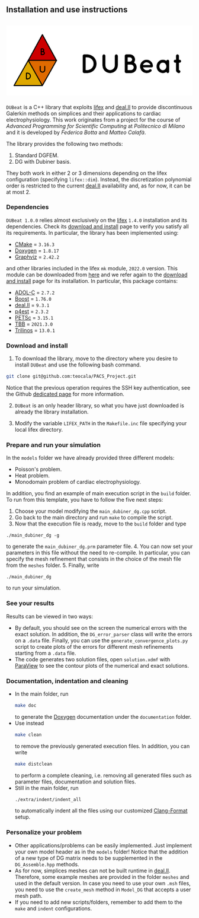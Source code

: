 Installation and use instructions
-----------------------------------------------------------------
![](./extra/images/title_image.png)
-----------------------------------------------------------------

`DUBeat` is a C++ library that exploits [lifex][] and [deal.II][] to provide discontinuous Galerkin methods on simplices and their applications to cardiac electrophysiology.
This work originates from a project for the course of *Advanced Programming for Scientific Computing* at *Politecnico di Milano* and it is developed by *Federica Botta* and *Matteo Calafà*.

The library provides the following two methods:
1. Standard DGFEM.
2. DG with Dubiner basis.

They both work in either 2 or 3 dimensions depending on the lifex configuration (specifying `lifex::dim`). Instead, the discretization polynomial order is restricted to the current [deal.II][] availability and, as for now, it can be at most 2.



### Dependencies
`DUBeat 1.0.0` relies almost exclusively on the [lifex][] `1.4.0` installation and its dependencies. Check its [download and install][] page to verify you satisfy all its requirements.
In particular, the library has been implemented using:
- [CMake][] = `3.16.3`
- [Doxygen][] = `1.8.17`
- [Graphviz][] = `2.42.2`

and other libraries included in the lifex `mk` module, `2022.0` version. This module can be downloaded from [here][] and we refer again to the [download and install][] page for its installation. In particular, this package contains:
- [ADOL-C][] = `2.7.2`
- [Boost][] = `1.76.0`
- [deal.II][] = `9.3.1`
- [p4est][] = `2.3.2`
- [PETSc][] = `3.15.1`
- [TBB][] = `2021.3.0`
- [Trilinos][] = `13.0.1`



### Download and install
1. To download the library, move to the directory where you desire to install `DUBeat` and use the following bash command.
  ```bash
  git clone git@github.com:teocala/PACS_Project.git
  ```
  Notice that the previous operation requires the SSH key authentication, see the Github [dedicated page][] for more information.

2. `DUBeat` is an only header library, so what you have just downloaded is already the library installation.

3. Modify the variable `LIFEX_PATH` in the `Makefile.inc` file specifying your local lifex directory.



### Prepare and run your simulation
In the `models` folder we have already provided three different models:
  - Poisson's problem.
  - Heat problem.
  - Monodomain problem of cardiac electrophysiology.

In addition, you find an example of main execution script in the `build` folder.  
To run from this template, you have to follow the five next steps:

1. Choose your model modifying the `main_dubiner_dg.cpp` script.
2. Go back to the main directory and run `make` to compile the script.
3. Now that the execution file is ready, move to the `build` folder and type
  ~~~~
  ./main_dubiner_dg -g
  ~~~~
  to generate the `main_dubiner_dg.prm` parameter file.
4. You can now set your parameters in this file without the need to re-compile. In particular, you can specify the mesh refinement that consists in the choice of the mesh file from the `meshes` folder.
5. Finally, write
  ~~~~
  ./main_dubiner_dg
  ~~~~
  to run your simulation.

### See your results
Results can be viewed in two ways:
- By default, you should see on the screen the numerical errors with the exact solution. In addition, the `DG_error_parser` class will write the errors on a `.data` file. Finally, you can use the `generate_convergence_plots.py` script to create plots of the errors for different mesh refinements starting from a `.data` file.
- The code generates two solution files, open `solution.xdmf` with [ParaView][] to see the contour plots of the numerical and exact solutions.

### Documentation, indentation and cleaning
- In the main folder, run
  ```bash
  make doc
  ```
  to generate the [Doxygen][] documentation under the `documentation` folder.
- Use instead
  ```bash
  make clean
  ```
  to remove the previously generated execution files. In addition, you can write
  ```bash
  make distclean
  ```
  to perform a complete cleaning, i.e. removing all generated files such as parameter files, documentation and solution files.
- Still in the main folder, run
  ```bash
  ./extra/indent/indent_all
  ```
  to automatically indent all the files using our customized [Clang-Format] setup.


### Personalize your problem
- Other applications/problems can be easily implemented. Just implement your own model header as in the `models` folder!
  Notice that the addition of a new type of DG matrix needs to be supplemented in the `DG_Assemble.hpp` methods.
- As for now, simplices meshes can not be built runtime in [deal.II][]. Therefore, some example meshes are provided in the folder `meshes` and used in the default version.
  In case you need to use your own `.msh` files, you need to use the `create_mesh` method in `Model_DG` that accepts a user mesh path.
- If you need to add new scripts/folders, remember to add them to the `make` and `indent` configurations.



[lifex]: https://lifex.gitlab.io/
[dedicated page]: https://docs.github.com/en/authentication/connecting-to-github-with-ssh
[download and install]: https://lifex.gitlab.io/lifex/download-and-install.html
[ParaView]: https://www.paraview.org/
[Doxygen]: https://doxygen.nl/
[Graphviz]: https://graphviz.org/
[CMake]: https://cmake.org/
[here]: https://github.com/elauksap/mk/releases/download/v2022.0/mk-2022.0-lifex.tar.gz
[Clang-Format]: https://clang.llvm.org/docs/ClangFormat.html
[deal.II]: https://www.dealii.org/
[ADOL-C]: https://github.com/coin-or/ADOL-C
[Boost]: https://www.boost.org/
[p4est]: http://www.p4est.org/
[PETSc]: https://petsc.org/release/
[TBB]: https://github.com/oneapi-src/oneTBB
[Trilinos]: https://trilinos.github.io/
